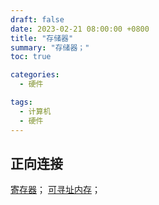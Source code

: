 ```yaml
---
draft: false
date: 2023-02-21 08:00:00 +0800
title: "存储器"
summary: "存储器；"
toc: true

categories:
  - 硬件

tags:
  - 计算机
  - 硬件
---
```


## 正向连接

[寄存器](/计算机/硬件/寄存器)；
[可寻址内存](/计算机/硬件/可寻址内存)；
